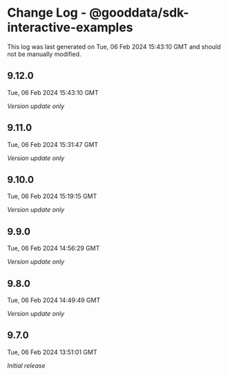 # Change Log - @gooddata/sdk-interactive-examples

This log was last generated on Tue, 06 Feb 2024 15:43:10 GMT and should not be manually modified.

## 9.12.0
Tue, 06 Feb 2024 15:43:10 GMT

_Version update only_

## 9.11.0
Tue, 06 Feb 2024 15:31:47 GMT

_Version update only_

## 9.10.0
Tue, 06 Feb 2024 15:19:15 GMT

_Version update only_

## 9.9.0
Tue, 06 Feb 2024 14:56:29 GMT

_Version update only_

## 9.8.0
Tue, 06 Feb 2024 14:49:49 GMT

_Version update only_

## 9.7.0
Tue, 06 Feb 2024 13:51:01 GMT

_Initial release_

